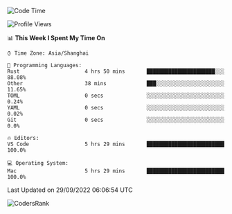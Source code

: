 <!--START_SECTION:waka-->
![Code Time](http://img.shields.io/badge/Code%20Time-1%2C685%20hrs%2054%20mins-blue)

![Profile Views](http://img.shields.io/badge/Profile%20Views-20-blue)

📊 **This Week I Spent My Time On** 

```text
⌚︎ Time Zone: Asia/Shanghai

💬 Programming Languages: 
Rust                     4 hrs 50 mins       ██████████████████████░░░   88.08% 
Other                    38 mins             ███░░░░░░░░░░░░░░░░░░░░░░   11.65% 
TOML                     0 secs              ░░░░░░░░░░░░░░░░░░░░░░░░░   0.24% 
YAML                     0 secs              ░░░░░░░░░░░░░░░░░░░░░░░░░   0.02% 
Git                      0 secs              ░░░░░░░░░░░░░░░░░░░░░░░░░   0.0%

🔥 Editors: 
VS Code                  5 hrs 29 mins       █████████████████████████   100.0%

💻 Operating System: 
Mac                      5 hrs 29 mins       █████████████████████████   100.0%

```


 Last Updated on 29/09/2022 06:06:54 UTC
<!--END_SECTION:waka-->

![CodersRank](https://cr-skills-chart-widget.azurewebsites.net/api/api?username=BugenZhao&padding=16&tooltip=true&branding=false&sort-by-score=true&skills=Rust%2C%20Swift%2C%20C%2C%20TypeScript%2C%20Java%2C%20Go%2C%20Dart%2C%20C%2B%2B%2C%20Python%2C%20Assembly%2C%20Shell%2C%20Kotlin)
